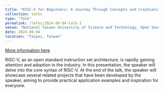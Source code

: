 ```yaml
---
title: "RISC-V for Beginners: A Journey Through Concepts and Creations"
collection: talks
type: "Talk"
permalink: /talks/2024-08-04-talk-1
venue: "National Taiwan University of Science and Technology, Open Source Firmware"
date: 2024-08-04
location: "Taipei, Taiwan"
---
```


[More information here](https://coscup.org/2024/zh-TW/session/CNMMFX)

RISC-V, as an open standard instruction set architecture, is rapidly gaining attention and adoption in the industry. In this presentation, the speaker will delve into the core syntax of RISC-V. At the end of the talk, the speaker will showcase several related projects that have been developed by the speaker, aiming to provide practical application examples and inspiration for everyone.